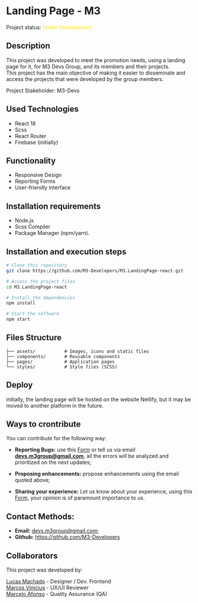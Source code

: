 # Landing Page - M3

Project status: <span style="color: rgb(255, 230, 0)">Under Development</span>

## Description

This project was developed to meet the promotion needs, using a landing page for it, for M3 Devs Group, and its members and their projects. <br />
This project has the main objective of making it easier to disseminate and access the projects that were developed by the   group members.

Project Stakeholder: M3-Devs

<!-- Landing page Link -->

## Used Technologies

- React 18
- Scss
- React Router
- Firebase (initially)

## Functionality

- Responsive Design
- Reporting Forms
- User-friendly interface

## Installation requirements

- Node.js
- Scss Compiler
- Package Manager (npm/yarn).

## Installation and execution steps

```bash
# Clone this repository
git clone https://github.com/M3-Developers/M3.LandingPage-react.git

# Access the project files 
cd M3.LandingPage-react

# Install the dependencies
npm install

# Start the software
npm start
```

## Files Structure

```plaintext
├── assets/           # Images, icons and static files
├── components/       # Reusable components
├── pages/            # Application pages
└── styles/           # Style files (SCSS)
```

## Deploy

initially, the landing page will be hosted on the website Netlify, but it may be moved to another platform in the future.

## Ways to crontribute

You can contribute for the following way:

- **Reporting Bugs:** use this [Form]() or tell us via email **devs.m3group@gmail.com**, all the errors will be analyzed and prioritized on the next updates;

- **Proposing enhancements:** propose enhancements using the email quoted above;

- **Sharing your experience:** Let us know about your experience, using this [Form](), your opinion is of paramount importance to us.

## Contact Methods:

- **Email:** devs.m3group@gmail.com;
- **Github:** https://github.com/M3-Developers

## Collaborators

This project was developed by:

[Lucas Machado](https://github.com/Dev-Machado05) - Designer / Dev. Frontend <br/>
[Marcos Vinicius](https://github.com/MarcosAmorim-dev) - UX/UI Reviewer<br/> 
[Marcelo Afonso](https://github.com/MarceloAfonso-dev) - Quality Assurance (QA)